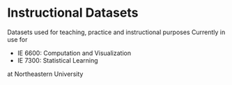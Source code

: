# Instructional Datasets
Datasets used for teaching, practice and instructional purposes
Currently in use for
- IE 6600: Computation and Visualization
- IE 7300: Statistical Learning
  
at Northeastern University
